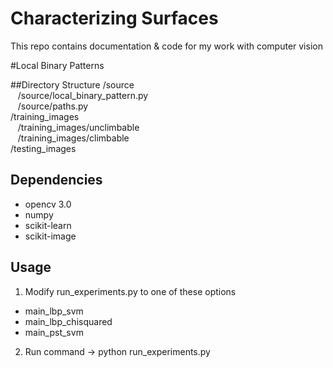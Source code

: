# Characterizing Surfaces
This repo contains documentation &amp; code for my work with computer vision

#Local Binary Patterns
  
##Directory Structure
/source  
&nbsp;&nbsp;&nbsp;/source/local_binary_pattern.py  
&nbsp;&nbsp;&nbsp;/source/paths.py  
/training_images  
&nbsp;&nbsp;&nbsp;/training_images/unclimbable  
&nbsp;&nbsp;&nbsp;/training_images/climbable  
/testing_images  

## Dependencies
  * opencv 3.0
  * numpy
  * scikit-learn
  * scikit-image

## Usage
1. Modify run_experiments.py to one of these options
  * main_lbp_svm
  * main_lbp_chisquared
  * main_pst_svm
2. Run command -> python run_experiments.py

